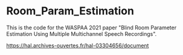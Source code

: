 # Room_Param_Estimation
This is the code for the WASPAA 2021 paper "Blind Room Parameter Estimation Using Multiple Multichannel Speech Recordings".

https://hal.archives-ouvertes.fr/hal-03304656/document


